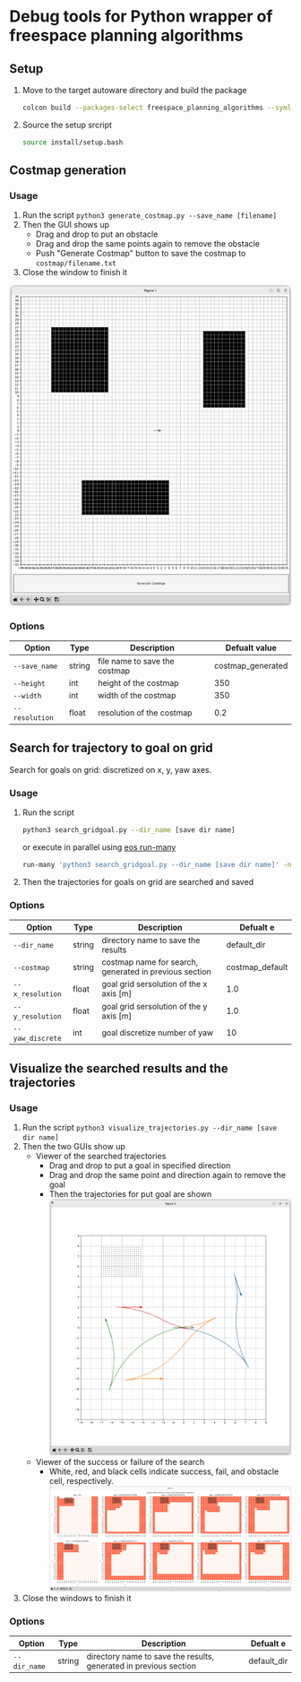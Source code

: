 # Debug tools for Python wrapper of freespace planning algorithms

## Setup

1. Move to the target autoware directory and build the package 

   ```sh
   colcon build --packages-select freespace_planning_algorithms --symlink-install --cmake-args -DCMAKE_BUILD_TYPE=Release
   ```

2. Source the setup srcript

   ```sh
   source install/setup.bash
   ```

## Costmap generation

### Usage

1. Run the script `python3 generate_costmap.py --save_name [filename]`
2. Then the GUI shows up
   - Drag and drop to put an obstacle
   - Drag and drop the same points again to remove the obstacle
   - Push "Generate Costmap" button to save the costmap to `costmap/filename.txt`
3. Close the window to finish it

![GUI of costmap generation function](figs/costmap.png)

### Options

| Option         | Type   | Description                   | Defualt value     |
| -------------- | ------ | ----------------------------- | ----------------- |
| `--save_name`  | string | file name to save the costmap | costmap_generated |
| `--height`     | int    | height of the costmap         | 350               |
| `--width`      | int    | width of the costmap          | 350               |
| `--resolution` | float  | resolution of the costmap     | 0.2               |

## Search for trajectory to goal on grid

Search for goals on grid: discretized on x, y, yaw axes.

### Usage

1. Run the script

   ```sh
   python3 search_gridgoal.py --dir_name [save dir name]
   ```

   or execute in parallel using [eos run-many](https://github.com/iory/eos/blob/master/eos/run_many.py)

   ```sh
   run-many 'python3 search_gridgoal.py --dir_name [save dir name]' -n 10 -j 10
   ```

2. Then the trajectories for goals on grid are searched and saved

### Options

| Option           | Type   | Description                                            | Defualt e       |
| ---------------- | ------ | ------------------------------------------------------ | --------------- |
| `--dir_name`     | string | directory name to save the results                     | default_dir     |
| `--costmap`      | string | costmap name for search, generated in previous section | costmap_default |
| `--x_resolution` | float  | goal grid sersolution of the x axis [m]                | 1.0             |
| `--y_resolution` | float  | goal grid sersolution of the y axis [m]                | 1.0             |
| `--yaw_discrete` | int    | goal discretize number of yaw                          | 10              |

## Visualize the searched results and the trajectories

### Usage

1. Run the script `python3 visualize_trajectories.py --dir_name [save dir name]`
2. Then the two GUIs show up
   - Viewer of the searched trajectories
     - Drag and drop to put a goal in specified direction
     - Drag and drop the same point and direction again to remove the goal
     - Then the trajectories for put goal are shown
       ![visualization of searched trajectories](figs/trajectories.png)
   - Viewer of the success or failure of the search
     - White, red, and black cells indicate success, fail, and obstacle cell, respectively.
       ![visualization of search results](figs/results.png)
3. Close the windows to finish it

### Options

| Option       | Type   | Description                                                       | Defualt e   |
| ------------ | ------ | ----------------------------------------------------------------- | ----------- |
| `--dir_name` | string | directory name to save the results, generated in previous section | default_dir |
